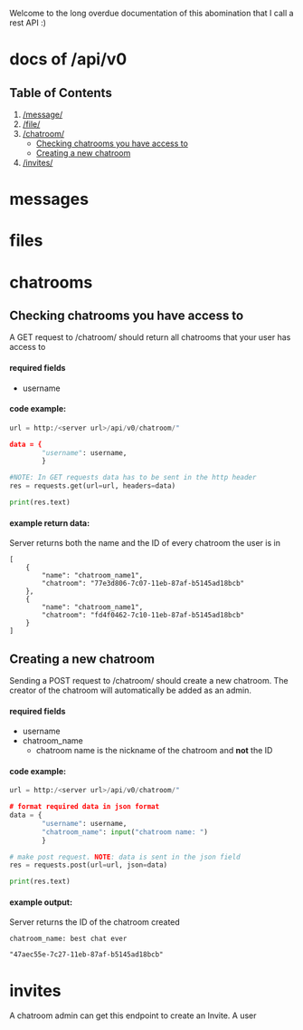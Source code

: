 Welcome to the long overdue documentation of this abomination that I call a rest API :)

docs of /api/v0
==============

## Table of Contents
1. [/message/](#messages)
2. [/file/](#files)
3. [/chatroom/](#chatrooms)
    - [Checking chatrooms you have access to](#Checking-chatrooms-you-have-access-to)
    - [Creating a new chatroom](#Creating-a-new-chatroom)
5. [/invites/](#invites)




messages
========



files
=====



chatrooms
=========
Checking chatrooms you have access to
-------------------------------------
A GET request to /chatroom/ should return all chatrooms that your user has access to

#### required fields
* username


#### code example:
```py
url = http:/<server url>/api/v0/chatroom/"

data = {
        "username": username,
        }

#NOTE: In GET requests data has to be sent in the http header
res = requests.get(url=url, headers=data)

print(res.text)
```



#### example return data:
Server returns both the name and the ID of every chatroom the user is in
```
[
    {
        "name": "chatroom_name1",
        "chatroom": "77e3d806-7c07-11eb-87af-b5145ad18bcb"
    },
    {
        "name": "chatroom_name1",
        "chatroom": "fd4f0462-7c10-11eb-87af-b5145ad18bcb"
    }
]
```


Creating a new chatroom
-----------------------
Sending a POST request to /chatroom/ should create a new chatroom. The creator of the chatroom will automatically be added as an admin.

#### required fields
* username
* chatroom_name
   - chatroom name is the nickname of the chatroom and **not** the ID


#### code example:
```py
url = http:/<server url>/api/v0/chatroom/"

# format required data in json format
data = {
        "username": username,
        "chatroom_name": input("chatroom name: ")
        }

# make post request. NOTE: data is sent in the json field 
res = requests.post(url=url, json=data)

print(res.text)
```

#### example output:
Server returns the ID of the chatroom created
```
chatroom_name: best chat ever

"47aec55e-7c27-11eb-87af-b5145ad18bcb"
```







invites
=======



A chatroom admin can get this endpoint to create an Invite. A user 


